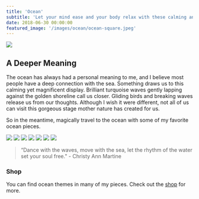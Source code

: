 ```yaml
---
title: 'Ocean'
subtitle: 'Let your mind ease and your body relax with these calming and peaceful ocean scenes.'
date: 2018-06-30 00:00:00
featured_image: '/images/ocean/ocean-square.jpeg'
---
```


![](/images/ocean/ocean-landscape.jpeg)

## A Deeper Meaning

The ocean has always had a personal meaning to me, and I believe most people have a deep connection with the sea. Something draws us to this calming yet magnificent display. Brilliant turquoise waves gently lapping against the golden shoreline call us closer. Gliding birds and breaking waves release us from our thoughts. Although I wish it were different, not all of us can visit this gorgeous stage mother nature has created for us.

So in the meantime, magically travel to the ocean with some of my favorite ocean pieces.

<div class="gallery" data-columns="3">
	<img src="/images/ocean/ocean-portrait.jpeg">
	<img src="/images/ocean/ocean-landscape.jpeg">
	<img src="/images/ocean/ocean2-portrait.jpeg">
	<img src="/images/ocean/ocean1-square.jpg">
	<img src="/images/ocean/ocean3-square.jpeg">
	<img src="/images/ocean/ocean2-square.jpeg">
	<img src="/images/ocean/ocean-square.jpeg">
</div>

> “Dance with the waves, move with the sea, let the rhythm of the water set your soul free." - Christy Ann Martine

### Shop

You can find ocean themes in many of my pieces. Check out the <a href="../shop">shop</a> for more.